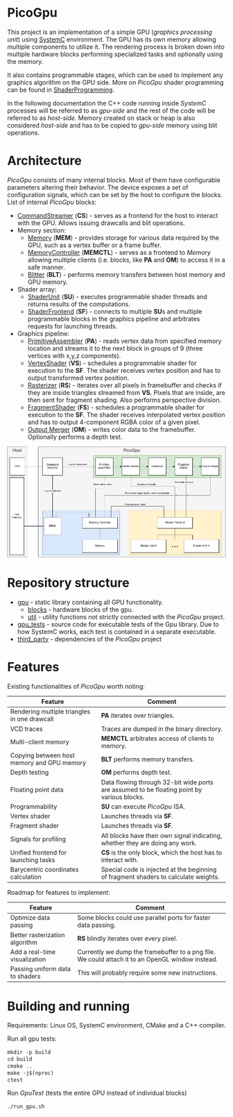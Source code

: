 # PicoGpu
This project is an implementation of a simple GPU (*graphics processing unit*) using [SystemC](https://systemc.org/) environment. The GPU has its own memory allowing multiple components to utilize it. The rendering process is broken down into multiple hardware blocks performing specialized tasks and optionally using the memory.

It also contains programmable stages, which can be used to implement any graphics algorithm on the GPU side. More on *PicoGpu* shader programming can be found in [ShaderProgramming](ShaderProgramming.md).

In the following documentation the C++ code running inside *SystemC* processes will be referred to as *gpu-side* and the rest of the code will be referred to as *host-side*. Memory created on stack or heap is also considered *host-side* and has to be copied to *gpu-side* memory using blit operations.

# Architecture
*PicoGpu* consists of many internal blocks. Most of them have configurable parameters altering their behavior. The device exposes a set of configuration signals, which can be set by the host to configure the blocks. List of internal *PicoGpu* blocks:
- [CommandStreamer](gpu/blocks/command_streamer.h) (**CS**) - serves as a frontend for the host to interact with the GPU. Allows issuing drawcalls and blit operations.
- Memory section:
  - [Memory](gpu/blocks/memory.h) (**MEM**) - provides storage for various data required by the GPU, such as a vertex buffer or a frame buffer. 
  - [MemoryController](gpu/blocks/memory_controller.h) (**MEMCTL**) - serves as a frontend to *Memory* allowing multiple clients (i.e. blocks, like **PA** and **OM**) to access it in a safe manner.
  - [Blitter](gpu/blocks/blitter.h) (**BLT**) - performs memory transfers between host memory and GPU memory.
- Shader array:
  - [ShaderUnit](gpu/blocks/shader_array/shader_unit.h) (**SU**) - executes programmable shader threads and returns results of the computations.
  - [ShaderFrontend](gpu/blocks/shader_array/shader_frontend.h) (**SF**) - connects to multiple **SU**s and multiple programmable blocks in the graphics pipeline and arbitrates requests for launching threads.
- Graphics pipeline:
  - [PrimitiveAssembler](gpu/blocks/primitive_assembler.h) (**PA**) - reads vertex data from specified memory location and streams it to the next block in groups of 9 (three vertices with x,y,z components).
  - [VertexShader](gpu/blocks/vertex_shader.h) (**VS**) - schedules a programmable shader for execution to the **SF**. The shader receives vertex position and has to output transformed vertex position.
  - [Rasterizer](gpu/blocks/rasterizer.h) (**RS**) - iterates over all pixels in framebuffer and checks if they are inside triangles streamed from **VS**. Pixels that are inside, are then sent for fragment shading. Also performs perspective division.
  - [FragmentShader](gpu/blocks/fragment_shader.h) (**FS**) - schedules a programmable shader for execution to the **SF**. The shader receives interpolated vertex position and has to output 4-component RGBA color of a given pixel.
  - [Output Merger](gpu/blocks/output_merger.h) (**OM**) - writes color data to the framebuffer. Optionally performs a depth test.


![Architecture diagram](img/architecture.png)


# Repository structure
- [gpu](gpu) - static library containing all GPU functionality.
  - [blocks](gpu/blocks) - hardware blocks of the gpu.
  - [util](gpu/util) - utility functions not strictly connected with the *PicoGpu* project.
- [gpu_tests](gpu_tests) - source code for executable tests of the Gpu library. Due to how SystemC works, each test is contained in a separate executable.
- [third_party](third_party) - dependencies of the *PicoGpu* project

# Features
Existing functionalities of *PicoGpu* worth noting:

| Feature                                      | Comment                                                                                    |
| -------------------------------------------- | ------------------------------------------------------------------------------------------ |
| Rendering multiple triangles in one drawcall | **PA** iterates over triangles.                                                            |
| VCD traces                                   | Traces are dumped in the binary directory.                                                 |
| Multi-client memory                          | **MEMCTL** arbitrates access of clients to memory.                                         |
| Copying between host memory and GPU memory   | **BLT** performs memory transfers.                                                         |
| Depth testing                                | **OM** performs depth test.                                                                |
| Floating point data                          | Data flowing through 32-bit wide ports are assumed to be floating point by various blocks. |
| Programmability                              | **SU** can execute *PicoGpu* ISA.                                                          |
| Vertex shader                                | Launches threads via **SF**.                                                               |
| Fragment shader                              | Launches threads via **SF**.                                                               |
| Signals for profiling                        | All blocks have their own signal indicating, whether they are doing any work.              |
| Unified frontend for launching tasks         | **CS** is the only block, which the host has to interact with.                             |
| Barycentric coordinates calculation          | Special code is injected at the beginning of fragment shaders to calculate weights.        |

Roadmap for features to implement:

| Feature                                    | Comment                                                                                                  |
| ------------------------------------------ | -------------------------------------------------------------------------------------------------------- |
| Optimize data passing                      | Some blocks could use parallel ports for faster data passing.                                            |
| Better rasterization algorithm             | **RS** blindly iterates over every pixel.                                                                |
| Add a real-time visualization              | Currently we dump the framebuffer to a png file. We could attach it to an OpenGL window instead.         |
| Passing uniform data to shaders            | This will probably require some new instructions.                                                        |

# Building and running
Requirements: Linux OS, SystemC environment, CMake and a C++ compiler.

Run all gpu tests:
```
mkdir -p build
cd build
cmake ..
make -j$(nproc)
ctest
```

Run *GpuTest* (tests the entire GPU instead of individual blocks)
```
./run_gpu.sh
```
